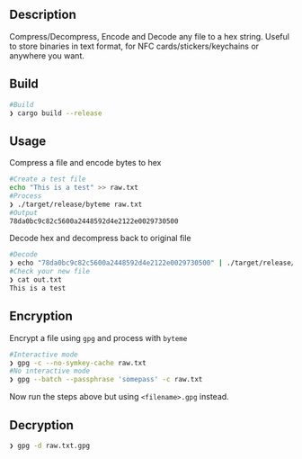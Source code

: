 ## Description
Compress/Decompress, Encode and Decode any file to a hex string.
Useful to store binaries in text format, for NFC cards/stickers/keychains or anywhere you want.

## Build
```bash
#Build
❯ cargo build --release
```

## Usage
Compress a file and encode bytes to hex
```bash
#Create a test file
echo "This is a test" >> raw.txt
#Process
❯ ./target/release/byteme raw.txt
#Output
78da0bc9c82c5600a2448592d4e2122e0029730500
```

Decode hex and decompress back to original file
```bash
#Decode
❯ echo "78da0bc9c82c5600a2448592d4e2122e0029730500" | ./target/release/byteme out.txt
#Check your new file
❯ cat out.txt
This is a test
```



## Encryption
Encrypt a file using `gpg` and process with `byteme`
```bash
#Interactive mode
❯ gpg -c --no-symkey-cache raw.txt
#No interactive mode
❯ gpg --batch --passphrase 'somepass' -c raw.txt
```

Now run the steps above but using `<filename>.gpg` instead.


## Decryption
```bash
❯ gpg -d raw.txt.gpg
```
